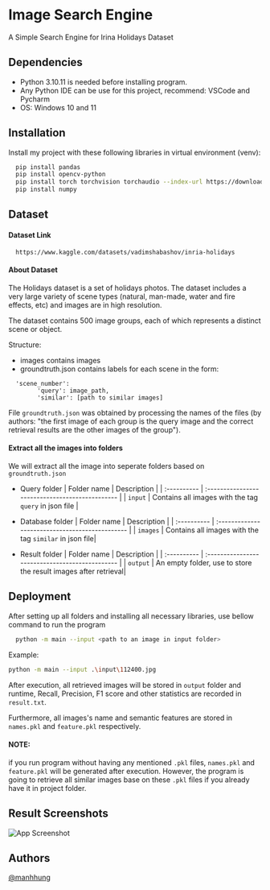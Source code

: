 
# Image Search Engine

A Simple Search Engine for Irina Holidays Dataset


## Dependencies

* Python 3.10.11 is needed before installing program.
* Any Python IDE can be use for this project, recommend: VSCode and Pycharm
* OS: Windows 10 and 11
## Installation

Install my project with these following libraries in virtual environment (venv):

```bash
  pip install pandas
  pip install opencv-python
  pip install torch torchvision torchaudio --index-url https://download.pytorch.org/whl/cu118
  pip install numpy
```
    
## Dataset

#### Dataset Link

```http
  https://www.kaggle.com/datasets/vadimshabashov/inria-holidays
```

#### About Dataset
The Holidays dataset is a set of holidays photos. The dataset includes a very large variety of scene types (natural, man-made, water and fire effects, etc) and images are in high resolution.

The dataset contains 500 image groups, each of which represents a distinct scene or object.

Structure:

* images contains images
* groundtruth.json contains labels for each scene in the form:
```http
  'scene_number':
        'query': image_path,
        'similar': [path to similar images]
```
File ` groundtruth.json ` was obtained by processing the names of the files (by authors: "the first image of each group is the query image and the correct retrieval results are the other images of the group").

#### Extract all the images into folders
We will extract all the image into seperate folders based on ` groundtruth.json `

* Query folder
| Folder name | Description                                   |
| :---------- | :----------------------------------------------   |
| `input` | Contains all images with the tag `query` in json file |

* Database folder
| Folder name | Description                                   |
| :---------- | :----------------------------------------------   |
| `images` | Contains all images with the tag `similar` in json file|

* Result folder
| Folder name | Description                                   |
| :---------- | :----------------------------------------------   |
| `output` | An empty folder, use to store the result images after retrieval|




## Deployment

After setting up all folders and installing all necessary libraries, use bellow command to run the program

```bash
  python -m main --input <path to an image in input folder>
```

Example: 
```bash
python -m main --input .\input\112400.jpg
```
After execution, all retrieved images will be stored in `output` folder and runtime, Recall, Precision, F1 score and other statistics are recorded in `result.txt`.

Furthermore, all images's name and semantic features are stored in `names.pkl` and `feature.pkl` respectively.

#### NOTE: 
if you run program without having any mentioned `.pkl` files, `names.pkl` and `feature.pkl` will be generated after execution. However, the program is going to retrieve all similar images base on these `.pkl` files if you already have it in project folder.

## Result Screenshots

![App Screenshot](https://via.placeholder.com/468x300?text=App+Screenshot+Here)


## Authors

[@manhhung](https://github.com/Hung369)

